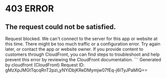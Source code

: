 # 403 ERROR

## The request could not be satisfied.

Request blocked. We can't connect to the server for this app or website at this time. There might be too much traffic or a configuration error. Try again later, or contact the app or website owner. If you provide content to customers through CloudFront, you can find steps to troubleshoot and help prevent this error by reviewing the CloudFront documentation. ```
Generated by cloudfront (CloudFront)
Request ID: gMzXpJMGtTqcqRnT2pzi_yNYiDbjKReDMymjw07fEq-j6ITyJPaMIQ==

```

